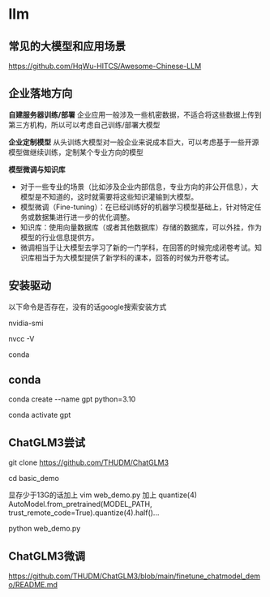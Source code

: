  # llm

## 常见的大模型和应用场景
https://github.com/HqWu-HITCS/Awesome-Chinese-LLM


## 企业落地方向
**自建服务器训练/部署**
企业应用一般涉及一些机密数据，不适合将这些数据上传到第三方机构，所以可以考虑自己训练/部署大模型

**企业定制模型**
从头训练大模型对一般企业来说成本巨大，可以考虑基于一些开源模型做继续训练，定制某个专业方向的模型

**模型微调与知识库**
* 对于一些专业的场景（比如涉及企业内部信息，专业方向的非公开信息），大模型是不知道的，这时就需要将这些知识灌输到大模型。
* 模型微调（Fine-tuning）：在已经训练好的机器学习模型基础上，针对特定任务或数据集进行进一步的优化调整。
* 知识库：使用向量数据库（或者其他数据库）存储的数据库，可以外挂，作为模型的行业信息提供方。
* 微调相当于让大模型去学习了新的一门学科，在回答的时候完成闭卷考试。知识库相当于为大模型提供了新学科的课本，回答的时候为开卷考试。

## 安装驱动
以下命令是否存在，没有的话google搜索安装方式

nvidia-smi 

nvcc -V  

conda

## conda
conda create --name gpt python=3.10

conda activate gpt

## ChatGLM3尝试

git clone https://github.com/THUDM/ChatGLM3

cd basic_demo

显存少于13G的话加上 vim web_demo.py 加上 quantize(4)
AutoModel.from_pretrained(MODEL_PATH, trust_remote_code=True).quantize(4).half()...

python web_demo.py

## ChatGLM3微调
https://github.com/THUDM/ChatGLM3/blob/main/finetune_chatmodel_demo/README.md 

